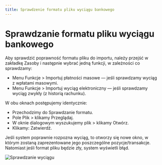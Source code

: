 ```yaml
---
title: Sprawdzenie formatu pliku wyciągu bankowego
---
```

# Sprawdzanie formatu pliku wyciągu bankowego

Aby sprawdzić poprawność formatu pliku do importu, należy przejść w zakładkę Zasoby i następnie wybrać jedną funkcji, w zależności co sprawdzamy:

- Menu Funkcje > Importuj płatności masowe — jeśli sprawdzamy wyciąg z wpłatami masowymi.
- Menu Funkcje > Importuj wyciąg elektroniczny — jeśli sprawdzamy wyciąg zwykły (z historią rachunku).

W obu oknach postępujemy identycznie:

- Przechodzimy do Sprawdzanie formatu.
- Pole Plik > klikamy Przeglądaj.
- W oknie dialogowym wyszukujemy plik > klikamy Otwórz.
- Klikamy: Zatwierdź.

Jeśli system poprawnie rozpozna wyciąg, to otworzy się nowe okno, w którym zostaną zaprezentowane jego poszczególne pozycje/transakcje. Natomiast jeśli format pliku będzie zły, system wyświetli błąd.

![Sprawdzanie wyciągu](sprplikuwb.gif)